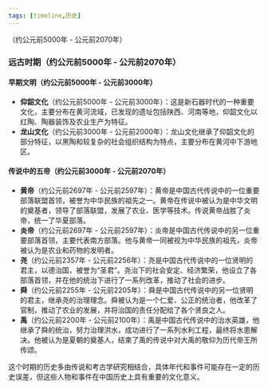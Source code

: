 ```yaml
---
tags: [timeline,历史]
---
```

<span 
	  class='ob-timelines' 
	  data-date='-5000-01-01-00' 
	  data-title='远古时期' 
	  data-class='orange' 
	  data-img = '' 
	  data-type='range' 
	  data-end='-2070-01-01-00'> 
	（约公元前5000年 - 公元前2070年）
</span>
### 远古时期（约公元前5000年 - 公元前2070年）

#### 早期文明（约公元前5000年 - 公元前3000年）

- **仰韶文化**（约公元前5000年 - 公元前3000年）：这是新石器时代的一种重要文化，主要分布在黄河流域，已发现的遗址包括陕西、河南等地，仰韶文化以红陶、陶器装饰及农业生产为特征。
- **龙山文化**（约公元前3000年 - 公元前2000年）：龙山文化继承了仰韶文化的部分特征，以黑陶和较复杂的社会组织结构为特点，主要分布在黄河中下游地区。

#### 传说中的五帝（约公元前3000年 - 公元前2070年）

- **黄帝**（约公元前2697年 - 公元前2597年）：黄帝是中国古代传说中的一位重要部落联盟首领，被誉为中华民族的祖先之一。黄帝在传说中被认为是中华文明的奠基者，领导了部落联盟，发展了农业、医学等技术。传说黄帝战胜了炎帝，统一了华夏部落。
- **炎帝**（约公元前2697年 - 公元前2597年）：炎帝是中国古代传说中的另一位重要部落首领，主要代表南方部落。他与黄帝一同被视为中华民族的祖先，炎帝被认为是农业和药物的发明者。
- **尧**（约公元前2357年 - 公元前2256年）：尧是中国古代传说中的一位贤明的君主，以德治国，被誉为“圣君”。尧治下的社会安定、经济繁荣，他设立了各部落首领，并在他的统治下进行了一系列改革，推动了社会的进步。
- **舜**（约公元前2255年 - 公元前2205年）：舜是中国古代传说中的另一位贤明的君主，继承尧的治理理念。舜被认为是一个仁爱、公正的统治者，他改革了官制，推动了农业的发展，并将治国的责任分配给了各个贤良之人。
- **禹**（约公元前2200年 - 公元前2100年）：禹是中国古代传说中的治水英雄，他继承了舜的统治，努力治理洪水，成功进行了一系列水利工程，最终将水患解决。他被认为是夏朝的奠基人，结束了禹的传说中对大禹的敬仰为历代帝王所传颂。


这个时期的历史多由传说和考古学研究相结合，具体年代和事件可能存在一定的历史误差，但这些人物和事件在中国历史上具有重要的文化意义。
